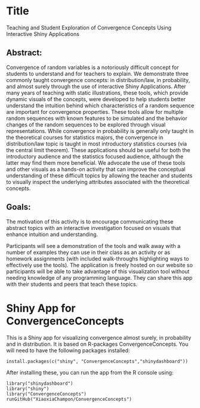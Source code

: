 # Title

Teaching and Student Exploration of Convergence Concepts Using Interactive Shiny Applications

## Abstract:

Convergence of random variables is a notoriously difficult concept for students to understand and for teachers to explain. We demonstrate three commonly taught convergence concepts: in distribution/law, in probability, and almost surely through the use of interactive Shiny Applications. After many years of teaching with static illustrations, these tools, which provide dynamic visuals of the concepts, were developed to help students better understand the intuition behind which characteristics of a random sequence are important for convergence properties. These tools allow for multiple random sequences with known features to be simulated and the behavior changes of the random sequences to be explored through visual representations. While convergence in probability is generally only taught in the theoretical courses for statistics majors, the convergence in distribution/law topic is taught in most introductory statistics courses (via the central limit theorem). These applications should be useful for both the introductory audience and the statistics focused audience, although the latter may find them more beneficial. We advocate the use of these tools and other visuals as a hands-on activity that can improve the conceptual understanding of these difficult topics by allowing the teacher and students to visually inspect the underlying attributes associated with the theoretical concepts.

## Goals:

The motivation of this activity is to encourage communicating these abstract topics with an interactive investigation focused on visuals that enhance intuition and understanding. 

Participants will see a demonstration of the tools and walk away with a number of examples they can use in their class as an activity or as homework assignments (with included walk-throughs highlighting ways to effectively use the tools). The application is freely hosted on our website so participants will be able to take advantage of this visualization tool without needing knowledge of any programming language. They can share this app with their students and peers that teach these topics. 


# Shiny App for ConvergenceConcepts

This is a Shiny app for visualizing convergence almost surely, in probability and in distribution. It is based on R-packages ConvergenceConcepts. You will need to have the following packages installed:

```
install.packages(c("shiny", "ConvergenceConcepts","shinydashboard"))
```

After installing these, you can run the app from the R console using:

```
library("shinydashboard")
library("shiny") 
library("ConvergenceConcepts")
runGitHub("XiaoxiaChampon/ConvergenceConcepts")   
```

